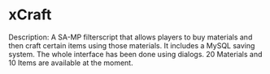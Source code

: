 xCraft
======

Description: A SA-MP filterscript that allows players to buy materials and then craft certain items using those materials. It includes a MySQL saving system. The whole interface has been done using dialogs. 20 Materials and 10 Items are available at the moment.
